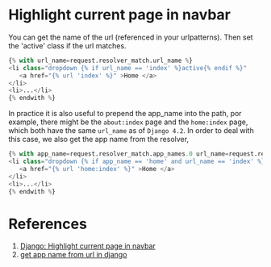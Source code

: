 
# Highlight current page in navbar



You can get the name of the url (referenced in your urlpatterns). Then set the 'active' class if the url matches.

```python
{% with url_name=request.resolver_match.url_name %}
<li class="dropdown {% if url_name == 'index' %}active{% endif %}"
   <a href="{% url 'index' %}" >Home </a>
</li>
<li>...</li>
{% endwith %}
```

In practice it is also useful to prepend the app_name into the path, por example, there
might be the `about:index` page and the `home:index` page, which both have the same
`url_name` as of `Django 4.2`. In order to deal with this case, we also get the app name
from the resolver,

```python
{% with app_name=request.resolver_match.app_names.0 url_name=request.resolver_match.url_name %}
<li class="dropdown {% if app_name == 'home' and url_name == 'index' %}active{% endif %}"
   <a href="{% url 'home:index' %}" >Home </a>
</li>
<li>...</li>
{% endwith %}
```


# References

1. [Django: Highlight current page in navbar](https://stackoverflow.com/questions/39639264/django-highlight-current-page-in-navbar)
2. [get app name from url in django](https://stackoverflow.com/questions/19261269/get-app-name-from-url-in-django)